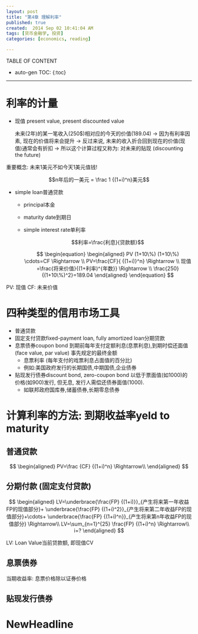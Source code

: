 ```yaml
---
layout: post
title: "第4章 理解利率"
published: true
created:  2014 Sep 02 10:41:04 AM
tags: [货币金融学, 投资]
categories: [economics, reading]

---
```


TABLE OF CONTENT

* auto-gen TOC:
{:toc}

- - -


# 利率的计量

* 现值 present value, present discounted value

  未来(2年)的某一笔收入(250$)相对应的今天的价值(189.04) -> 
  因为有利率因素, 现在的价值将来会提升 ->
  反过来说, 未来的收入折合回到现在的价值(现值)通常会有折扣 -> 
  所以这个计算过程又称为: 对未来的贴现 (discounting the future)

重要概念: 未来1美元不如今天1美元值钱!

$$n年后的一美元 = \frac 1 {(1+i)^n}美元$$



* simple loan普通贷款
  * principal本金
  * maturity date到期日
  * simple interest rate单利率

    $$利率=\frac{利息}{贷款额}$$

    $$
    \begin{equation}
    \begin{aligned}
    PV (1+10\%) (1+10\%) \cdots=CF      \Rightarrow \\
    PV=\frac{CF}{ {(1+i)}^n}             \Rightarrow \\
    现值=\frac{将来价值}{(1+利率)^{年数}} \Rightarrow \\
    \frac{250}{(1+10\%)^2}=189.04
    \end{aligned}
    \end{equation}
    $$

PV: 现值
CF: 未来价值

# 四种类型的信用市场工具

* 普通贷款
* 固定支付贷款fixed-payment loan, fully amortized loan分期贷款
* 息票债券coupon bond 
  到期前每年支付定额利息(息票利息),到期时偿还面值(face value, par value) 事先规定的最终金额
  * 息票利率 (每年支付的戏票利息占面值的百分比)
  * 例如:美国政府发行的长期国债,中期国债,企业债券
* 贴现发行债券discount bond, zero-coupon bond
  以低于票面值(如1000)的价格(如900)发行, 但无息, 发行人需偿还债券面值(1000).
  * 如联邦政府国库券,储蓄债券,长期零息债券

# 计算利率的方法: 到期收益率yeld to maturity

## 普通贷款

   $$
   \begin{aligned}
   PV=\frac {CF} {(1+i)^n}     \Rightarrow\\
   \end{aligned}
   $$

## 分期付款 (固定支付贷款)

   $$
   \begin{aligned}
   LV=\underbrace{\frac{FP} {(1+i)}}_{产生将来第一年收益FP的现值部分}+
      \underbrace{\frac{FP} {(1+i)^2}}_{产生将来第二年收益FP的现值部分}+\cdots+
      \underbrace{\frac{FP} {(1+i)^n}}_{产生将来第n年收益FP的现值部分}     \Rightarrow\\
   LV=\sum_{n=1}^{25} \frac{FP} {(1+i)^n}                              \Rightarrow\\
   i=?
   \end{aligned}
   $$

LV: Loan Value当前贷款额, 即现值CV


## 息票债券

当期收益率: 息票价格除以证券价格

## 贴现发行债券



# NewHeadline

